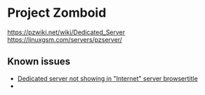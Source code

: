 # Project Zomboid

https://pzwiki.net/wiki/Dedicated_Server
https://linuxgsm.com/servers/pzserver/



## Known issues

- [Dedicated server not showing in "Internet" server browsertitle](https://www.reddit.com/r/projectzomboid/comments/rqa75e/dedicated_server_not_showing_in_internet_server/)
-